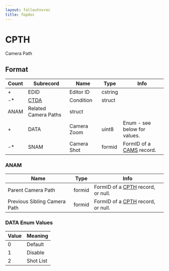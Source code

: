 ```yaml
---
layout: falloutnvrec
title: fopdoc
---
```

CPTH
====

Camera Path

## Format

Count | Subrecord | Name | Type | Info
------|-------|------|------|-----
+ | EDID | Editor ID | cstring |
-* | [CTDA](Subrecords/CTDA.html) | Condition | struct |
 | ANAM | Related Camera Paths | struct |
+ | DATA | Camera Zoom | uint8 | Enum - see below for values.
-* | SNAM | Camera Shot | formid | FormID of a [CAMS](CAMS.html) record.

### ANAM

Name | Type | Info
-----|------|-----
Parent Camera Path | formid | FormID of a [CPTH](CPTH.html) record, or null.
Previous Sibling Camera Path | formid | FormID of a [CPTH](CPTH.html) record, or null.

### DATA Enum Values

Value | Meaning
------|--------
0 | Default
1 | Disable
2 | Shot List
